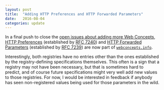```yaml
---
layout: post
title:  "Adding HTTP Preferences and HTTP Forwarded Parameters"
date:   2016-08-04
categories: update
---
```


In a final push to close the [open issues about adding more Web Concepts](https://github.com/dret/webconcepts/issues), [HTTP Preferences](/concepts/http-preferences) (established by [RFC 7240](/specs/IETF/RFC/7240)) and [HTTP Forwarded Parameters](/concepts/http-forwarded-parameters) (established by [RFC 7239](/specs/IETF/RFC/7239)) are now part of [`webconcepts.info`](http://webconcepts.info).

Interestingly, both registries have no entries other than the ones established by the registry-defining specifications themselves. This often is a sign that a registry may not have been necessary, but that is sometimes hard to predict, and of course future specifications might very well add new values to those registries. For now, I would be interested in feedback if anybody has seen non-registered values being used for those parameters in the wild.
